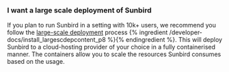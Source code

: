 ###  **I want a large scale deployment of Sunbird**
If you plan to run Sunbird in a setting with 10k+ users, we recommend you follow the [large-scale deployment](/install/large-scale-cloud) process {% ingredient /developer-docs/install_largescdepcontent_p8 %}{% endingredient %}. This will deploy Sunbird to a cloud-hosting provider of your choice in a fully containerised manner. The containers allow you to scale the resources Sunbird consumes based on the usage.

